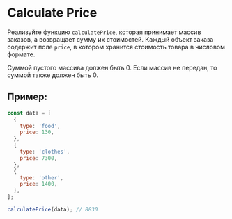 # Calculate Price

Реализуйте функцию `calculatePrice`, которая принимает массив заказов, а возвращает сумму их стоимостей. Каждый объект заказа содержит поле `price`, в котором хранится стоимость товара в числовом формате.

Суммой пустого массива должен быть 0. Если массив не передан, то суммой также должен быть 0.

## Пример:

```javascript
const data = [
  {
    type: 'food',
    price: 130,
  },
  {
    type: 'clothes',
    price: 7300,
  },
  {
    type: 'other',
    price: 1400,
  },
];

calculatePrice(data); // 8830